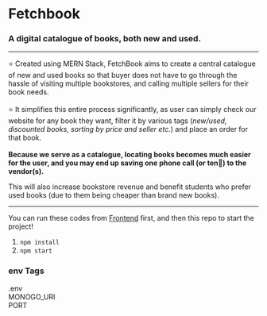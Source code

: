 # Fetchbook
### A digital catalogue of books, both new and used.<br>

---
⭐ Created using MERN Stack, FetchBook aims to create a central catalogue of new and used books so that buyer does not have to go through the hassle of visiting multiple bookstores, and calling multiple sellers for their book needs. <br><br>
⭐ It simplifies this entire process significantly, as user can simply check our website for any book they want, filter it by various tags (*new/used, discounted books, sorting by price and seller etc.*) and place an order for that book.<br><br>
**Because we serve as a catalogue, locating books becomes much easier for the user, and you may end up saving one phone call (or ten🤠) to the vendor(s).**<br>

This will also increase bookstore revenue and benefit students who prefer used books (due to them being cheaper than brand new books).

---
You can run these codes from [Frontend](https://github.com/Aarya-S/fetchbook.git) first, and then this repo to start the project!
1. `npm install`
2. `npm start`


### env Tags
.env <br>
MONOGO_URI <br>
PORT <br>
